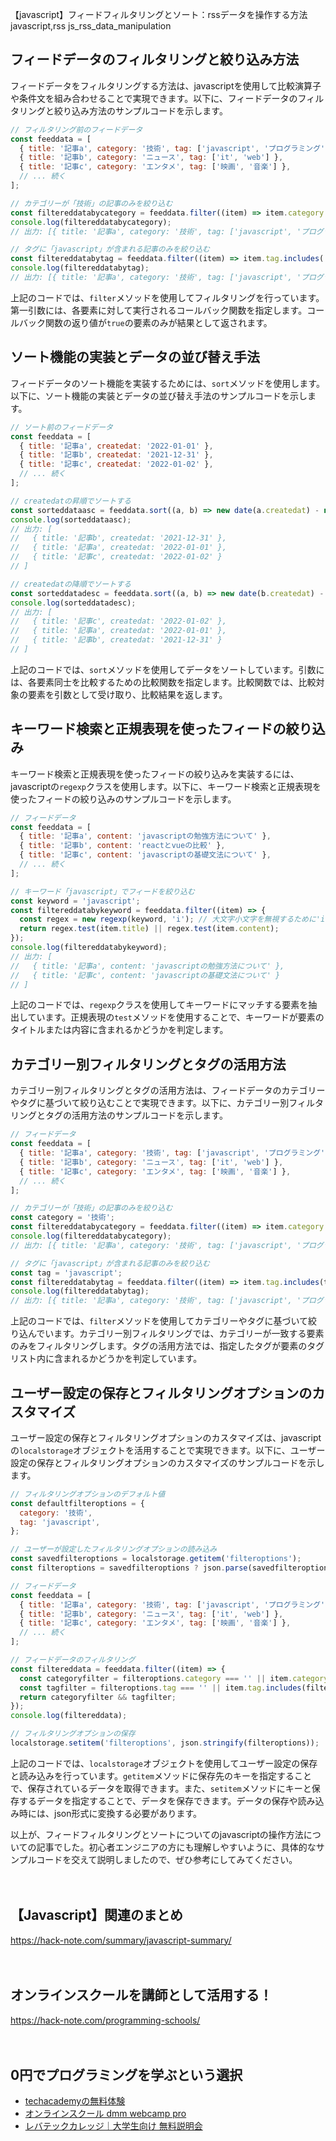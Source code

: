 【javascript】フィードフィルタリングとソート：rssデータを操作する方法
javascript,rss
js_rss_data_manipulation

## フィードデータのフィルタリングと絞り込み方法

フィードデータをフィルタリングする方法は、javascriptを使用して比較演算子や条件文を組み合わせることで実現できます。以下に、フィードデータのフィルタリングと絞り込み方法のサンプルコードを示します。

```javascript
// フィルタリング前のフィードデータ
const feeddata = [
  { title: '記事a', category: '技術', tag: ['javascript', 'プログラミング'] },
  { title: '記事b', category: 'ニュース', tag: ['it', 'web'] },
  { title: '記事c', category: 'エンタメ', tag: ['映画', '音楽'] },
  // ... 続く
];

// カテゴリーが「技術」の記事のみを絞り込む
const filtereddatabycategory = feeddata.filter((item) => item.category === '技術');
console.log(filtereddatabycategory);
// 出力: [{ title: '記事a', category: '技術', tag: ['javascript', 'プログラミング'] }]

// タグに「javascript」が含まれる記事のみを絞り込む
const filtereddatabytag = feeddata.filter((item) => item.tag.includes('javascript'));
console.log(filtereddatabytag);
// 出力: [{ title: '記事a', category: '技術', tag: ['javascript', 'プログラミング'] }]
```

上記のコードでは、`filter`メソッドを使用してフィルタリングを行っています。第一引数には、各要素に対して実行されるコールバック関数を指定します。コールバック関数の返り値が`true`の要素のみが結果として返されます。

## ソート機能の実装とデータの並び替え手法

フィードデータのソート機能を実装するためには、`sort`メソッドを使用します。以下に、ソート機能の実装とデータの並び替え手法のサンプルコードを示します。

```javascript
// ソート前のフィードデータ
const feeddata = [
  { title: '記事a', createdat: '2022-01-01' },
  { title: '記事b', createdat: '2021-12-31' },
  { title: '記事c', createdat: '2022-01-02' },
  // ... 続く
];

// createdatの昇順でソートする
const sorteddataasc = feeddata.sort((a, b) => new date(a.createdat) - new date(b.createdat));
console.log(sorteddataasc);
// 出力: [
//   { title: '記事b', createdat: '2021-12-31' },
//   { title: '記事a', createdat: '2022-01-01' },
//   { title: '記事c', createdat: '2022-01-02' }
// ]

// createdatの降順でソートする
const sorteddatadesc = feeddata.sort((a, b) => new date(b.createdat) - new date(a.createdat));
console.log(sorteddatadesc);
// 出力: [
//   { title: '記事c', createdat: '2022-01-02' },
//   { title: '記事a', createdat: '2022-01-01' },
//   { title: '記事b', createdat: '2021-12-31' }
// ]
```

上記のコードでは、`sort`メソッドを使用してデータをソートしています。引数には、各要素同士を比較するための比較関数を指定します。比較関数では、比較対象の要素を引数として受け取り、比較結果を返します。

## キーワード検索と正規表現を使ったフィードの絞り込み

キーワード検索と正規表現を使ったフィードの絞り込みを実装するには、javascriptの`regexp`クラスを使用します。以下に、キーワード検索と正規表現を使ったフィードの絞り込みのサンプルコードを示します。

```javascript
// フィードデータ
const feeddata = [
  { title: '記事a', content: 'javascriptの勉強方法について' },
  { title: '記事b', content: 'reactとvueの比較' },
  { title: '記事c', content: 'javascriptの基礎文法について' },
  // ... 続く
];

// キーワード「javascript」でフィードを絞り込む
const keyword = 'javascript';
const filtereddatabykeyword = feeddata.filter((item) => {
  const regex = new regexp(keyword, 'i'); // 大文字小文字を無視するために'i'フラグを使用
  return regex.test(item.title) || regex.test(item.content);
});
console.log(filtereddatabykeyword);
// 出力: [
//   { title: '記事a', content: 'javascriptの勉強方法について' },
//   { title: '記事c', content: 'javascriptの基礎文法について' }
// ]
```

上記のコードでは、`regexp`クラスを使用してキーワードにマッチする要素を抽出しています。正規表現の`test`メソッドを使用することで、キーワードが要素のタイトルまたは内容に含まれるかどうかを判定します。

## カテゴリー別フィルタリングとタグの活用方法

カテゴリー別フィルタリングとタグの活用方法は、フィードデータのカテゴリーやタグに基づいて絞り込むことで実現できます。以下に、カテゴリー別フィルタリングとタグの活用方法のサンプルコードを示します。

```javascript
// フィードデータ
const feeddata = [
  { title: '記事a', category: '技術', tag: ['javascript', 'プログラミング'] },
  { title: '記事b', category: 'ニュース', tag: ['it', 'web'] },
  { title: '記事c', category: 'エンタメ', tag: ['映画', '音楽'] },
  // ... 続く
];

// カテゴリーが「技術」の記事のみを絞り込む
const category = '技術';
const filtereddatabycategory = feeddata.filter((item) => item.category === category);
console.log(filtereddatabycategory);
// 出力: [{ title: '記事a', category: '技術', tag: ['javascript', 'プログラミング'] }]

// タグに「javascript」が含まれる記事のみを絞り込む
const tag = 'javascript';
const filtereddatabytag = feeddata.filter((item) => item.tag.includes(tag));
console.log(filtereddatabytag);
// 出力: [{ title: '記事a', category: '技術', tag: ['javascript', 'プログラミング'] }]
```

上記のコードでは、`filter`メソッドを使用してカテゴリーやタグに基づいて絞り込んでいます。カテゴリー別フィルタリングでは、カテゴリーが一致する要素のみをフィルタリングします。タグの活用方法では、指定したタグが要素のタグリスト内に含まれるかどうかを判定しています。

## ユーザー設定の保存とフィルタリングオプションのカスタマイズ

ユーザー設定の保存とフィルタリングオプションのカスタマイズは、javascriptの`localstorage`オブジェクトを活用することで実現できます。以下に、ユーザー設定の保存とフィルタリングオプションのカスタマイズのサンプルコードを示します。

```javascript
// フィルタリングオプションのデフォルト値
const defaultfilteroptions = {
  category: '技術',
  tag: 'javascript',
};

// ユーザーが設定したフィルタリングオプションの読み込み
const savedfilteroptions = localstorage.getitem('filteroptions');
const filteroptions = savedfilteroptions ? json.parse(savedfilteroptions) : defaultfilteroptions;

// フィードデータ
const feeddata = [
  { title: '記事a', category: '技術', tag: ['javascript', 'プログラミング'] },
  { title: '記事b', category: 'ニュース', tag: ['it', 'web'] },
  { title: '記事c', category: 'エンタメ', tag: ['映画', '音楽'] },
  // ... 続く
];

// フィードデータのフィルタリング
const filtereddata = feeddata.filter((item) => {
  const categoryfilter = filteroptions.category === '' || item.category === filteroptions.category;
  const tagfilter = filteroptions.tag === '' || item.tag.includes(filteroptions.tag);
  return categoryfilter && tagfilter;
});
console.log(filtereddata);

// フィルタリングオプションの保存
localstorage.setitem('filteroptions', json.stringify(filteroptions));
```

上記のコードでは、`localstorage`オブジェクトを使用してユーザー設定の保存と読み込みを行っています。`getitem`メソッドに保存先のキーを指定することで、保存されているデータを取得できます。また、`setitem`メソッドにキーと保存するデータを指定することで、データを保存できます。データの保存や読み込み時には、json形式に変換する必要があります。

以上が、フィードフィルタリングとソートについてのjavascriptの操作方法についての記事でした。初心者エンジニアの方にも理解しやすいように、具体的なサンプルコードを交えて説明しましたので、ぜひ参考にしてみてください。

　

## 【Javascript】関連のまとめ
https://hack-note.com/summary/javascript-summary/

　

## オンラインスクールを講師として活用する！
https://hack-note.com/programming-schools/

　

## 0円でプログラミングを学ぶという選択
- [techacademyの無料体験](//af.moshimo.com/af/c/click?a_id=2612475&amp;p_id=1555&amp;pc_id=2816&amp;pl_id=22706&amp;url=https%3a%2f%2ftechacademy.jp%2fhtmlcss-trial%3futm_source%3dmoshimo%26utm_medium%3daffiliate%26utm_campaign%3dtextad)
- [オンラインスクール dmm webcamp pro](//af.moshimo.com/af/c/click?a_id=2612482&amp;p_id=1363&amp;pc_id=2297&amp;pl_id=39999&amp;guid=on)
- [レバテックカレッジ｜大学生向け 無料説明会](//af.moshimo.com/af/c/click?a_id=4071793&p_id=3198&pc_id=7488&pl_id=41848)

